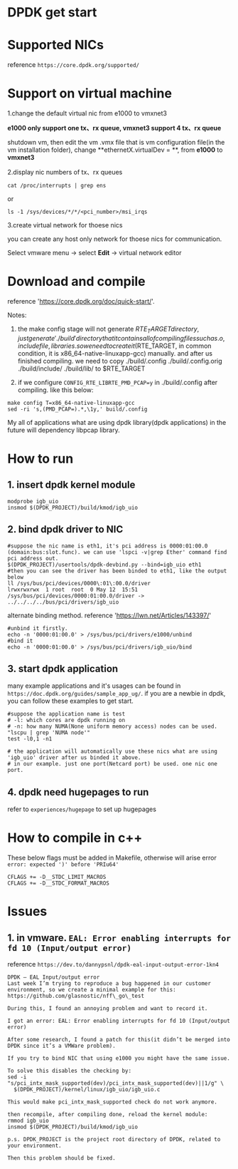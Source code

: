 # DPDK get start

# Supported NICs

reference `https://core.dpdk.org/supported/`

# Support on virtual machine

1.change the default virtual nic from e1000 to vmxnet3

**e1000 only support one tx、rx queue, vmxnet3 support 4 tx、rx queue**

shutdown vm, then edit the vm .vmx file that is vm configuration file(in the vm installation folder), change **ethernetX.virtualDev = **, from **e1000** to **vmxnet3**

2.display nic numbers of tx、rx queues

`cat /proc/interrupts | grep ens`

or

`ls -1 /sys/devices/*/*/<pci_number>/msi_irqs`

3.create virtual network for thoese nics

you can create any host only network for thoese nics for communication.

Select vmware menu -> select **Edit** -> virtual network editor

# Download and compile

reference 'https://core.dpdk.org/doc/quick-start/'.

Notes:
1. the make config stage will not generate $RTE_TARGET directory, just generate './build' directory that it contains all of compiling files such as .o, include file, libraries. 
so we need to create it($RTE_TARGET, in common condition, it is x86_64-native-linuxapp-gcc) manually. 
and after us finished compiling. we need to copy ./build/.config ./build/.config.orig ./build/include/ ./build/lib/ to $RTE_TARGET

2. if we configure `CONFIG_RTE_LIBRTE_PMD_PCAP=y` in ./build/.config after compiling.
like this below:
```
make config T=x86_64-native-linuxapp-gcc
sed -ri 's,(PMD_PCAP=).*,\1y,' build/.config
```
My all of applications what are using dpdk library(dpdk applications) in the future will dependency libpcap library.

# How to run

## 1. insert dpdk kernel module

```
modprobe igb_uio
insmod $(DPDK_PROJECT)/build/kmod/igb_uio
```

## 2. bind dpdk driver to NIC

```
#suppose the nic name is eth1, it's pci address is 0000:01:00.0 (domain:bus:slot.func). we can use 'lspci -v|grep Ether' command find pci address out.
$(DPDK_PROJECT)/usertools/dpdk-devbind.py --bind=igb_uio eth1
#then you can see the driver has been binded to eth1, like the output below
ll /sys/bus/pci/devices/0000\:01\:00.0/driver
lrwxrwxrwx  1 root  root  0 May 12  15:51 /sys/bus/pci/devices/0000:01:00.0/driver -> ../../../../bus/pci/drivers/igb_uio
```

alternate binding method.
reference 'https://lwn.net/Articles/143397/'

```
#unbind it firstly.
echo -n '0000:01:00.0' > /sys/bus/pci/drivers/e1000/unbind
#bind it
echo -n '0000:01:00.0' > /sys/bus/pci/drivers/igb_uio/bind
```

## 3. start dpdk application

many example applications and it's usages can be found in `https://doc.dpdk.org/guides/sample_app_ug/`.
if you are a newbie in dpdk, you can follow these examples to get start.

```
#suppose the application name is test
# -l: which cores are dpdk running on
# -n: how many NUMA(None uniform memory access) nodes can be used. "lscpu | grep 'NUMA node'"
test -l0,1 -n1

# the application will automatically use these nics what are using 'igb_uio' driver after us binded it above.
# in our example. just one port(Netcard port) be used. one nic one port.
```

## 4. dpdk need hugepages to run

refer to `experiences/hugepage` to set up hugepages

# How to compile in c++

These below flags must be added in Makefile, otherwise will arise error `error: expected ')' before 'PRIu64'`

```
CFLAGS += -D__STDC_LIMIT_MACROS
CFLAGS += -D__STDC_FORMAT_MACROS
```

# Issues

## 1. in vmware. `EAL: Error enabling interrupts for fd 10 (Input/output error)`

reference `https://dev.to/dannypsnl/dpdk-eal-input-output-error-1kn4`

```
DPDK – EAL Input/output error
Last week I’m trying to reproduce a bug happened in our customer environment, so we create a minimal example for this: https://github.com/glasnostic/nff\_go\_test

During this, I found an annoying problem and want to record it.

I got an error: EAL: Error enabling interrupts for fd 10 (Input/output error)

After some research, I found a patch for this(it didn’t be merged into DPDK since it’s a VMWare problem).

If you try to bind NIC that using e1000 you might have the same issue.

To solve this disables the checking by:
sed -i "s/pci_intx_mask_supported(dev)/pci_intx_mask_supported(dev)||1/g" \
  $(DPDK_PROJECT)/kernel/linux/igb_uio/igb_uio.c

This would make pci_intx_mask_supported check do not work anymore.

then recompile, after compiling done, reload the kernel module:
rmmod igb_uio
insmod $(DPDK_PROJECT)/build/kmod/igb_uio

p.s. DPDK_PROJECT is the project root directory of DPDK, related to your environment.

Then this problem should be fixed.
```
